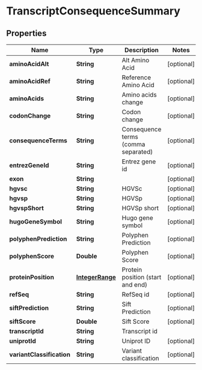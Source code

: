 
# TranscriptConsequenceSummary

## Properties
Name | Type | Description | Notes
------------ | ------------- | ------------- | -------------
**aminoAcidAlt** | **String** | Alt Amino Acid |  [optional]
**aminoAcidRef** | **String** | Reference Amino Acid |  [optional]
**aminoAcids** | **String** | Amino acids change |  [optional]
**codonChange** | **String** | Codon change |  [optional]
**consequenceTerms** | **String** | Consequence terms (comma separated) |  [optional]
**entrezGeneId** | **String** | Entrez gene id |  [optional]
**exon** | **String** |  |  [optional]
**hgvsc** | **String** | HGVSc |  [optional]
**hgvsp** | **String** | HGVSp |  [optional]
**hgvspShort** | **String** | HGVSp short |  [optional]
**hugoGeneSymbol** | **String** | Hugo gene symbol |  [optional]
**polyphenPrediction** | **String** | Polyphen Prediction |  [optional]
**polyphenScore** | **Double** | Polyphen Score |  [optional]
**proteinPosition** | [**IntegerRange**](IntegerRange.md) | Protein position (start and end) |  [optional]
**refSeq** | **String** | RefSeq id |  [optional]
**siftPrediction** | **String** | Sift Prediction |  [optional]
**siftScore** | **Double** | Sift Score |  [optional]
**transcriptId** | **String** | Transcript id | 
**uniprotId** | **String** | Uniprot ID |  [optional]
**variantClassification** | **String** | Variant classification |  [optional]



